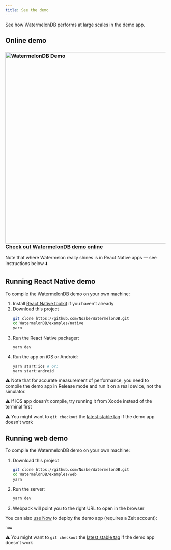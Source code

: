 ```yaml
---
title: See the demo
---
```


See how WatermelonDB performs at large scales in the demo app.

## Online demo

<h3>
<a href="https://watermelondb.now.sh">
    <img src="https://github.com/Nozbe/WatermelonDB/raw/master/assets/watermelon-demo-medium.png" alt="WatermelonDB Demo" width="600" /><br/>
    Check out WatermelonDB demo online
</a>
</h3>

Note that where Watermelon really shines is in React Native apps — see instructions below ⬇️

## Running React Native demo

To compile the WatermelonDB demo on your own machine:

1. Install [React Native toolkit](https://facebook.github.io/react-native/docs/getting-started.html) if you haven't already
2. Download this project
   ```bash
   git clone https://github.com/Nozbe/WatermelonDB.git
   cd WatermelonDB/examples/native
   yarn
   ```
3. Run the React Native packager:
   ```bash
   yarn dev
   ```
4. Run the app on iOS or Android:
   ```bash
   yarn start:ios # or:
   yarn start:android
   ```

⚠️ Note that for accurate measurement of performance, you need to compile the demo app in Release mode and run it on a real device, not the simulator.

⚠️ If iOS app doesn't compile, try running it from Xcode instead of the terminal first

⚠️ You might want to `git checkout` the [latest stable tag](https://github.com/Nozbe/WatermelonDB/releases) if the demo app doesn't work

## Running web demo

To compile the WatermelonDB demo on your own machine:

1. Download this project
   ```bash
   git clone https://github.com/Nozbe/WatermelonDB.git
   cd WatermelonDB/examples/web
   yarn
   ```
2. Run the server:
   ```bash
   yarn dev
   ```
3. Webpack will point you to the right URL to open in the browser

You can also [use Now](https://zeit.co/now) to deploy the demo app (requires a Zeit account):

```bash
now
```

⚠️ You might want to `git checkout` the [latest stable tag](https://github.com/Nozbe/WatermelonDB/releases) if the demo app doesn't work
